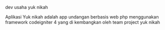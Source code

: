 dev usaha yuk nikah

Aplikasi Yuk nikah adalah app undangan berbasis web php menggunakan framework codeigniter 4 yang di kembangkan oleh team project yuk nikah